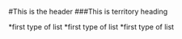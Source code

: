 #This is the header
###This is territory heading

*first type of list
*first type of list
*first type of list